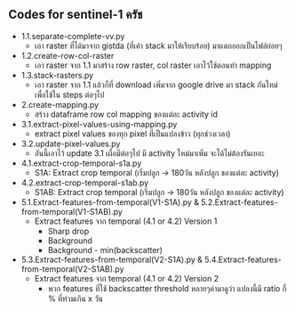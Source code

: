 ## Codes for sentinel-1 ครัช

- 1.1.separate-complete-vv.py
    - เอา raster ที่ได้มาจาก gistda (ที่เค้า stack มาให้เรียบร้อย) มาแตกออกเป็นไฟล์ย่อยๆ
- 1.2.create-row-col-raster
    - เอา raster จาก 1.1 มาสร้าง row raster, col raster เอาไว้ใช้ตอนทำ mapping
- 1.3.stack-rasters.py
    - เอา raster จาก 1.1 แล้วก็ที่ download เพิ่มจาก google drive มา stack กันใหม่ เพื่อใช้ใน steps ต่อๆไป
- 2.create-mapping.py
    - สร้าง dataframe row col mapping ของแต่ละ activity id
- 3.1.extract-pixel-values-using-mapping.py
    - extract pixel values ของทุก pixel ที่เป็นแปลงข้าว (ทุกช่วงเวลา)
- 3.2.update-pixel-values.py
    - อันนี้เอาไว้ update 3.1 เผื่อมีต่อๆไป มี activity ใหม่มาเพิ่ม จะได้ไม่ต้องรันเยอะ
- 4.1.extract-crop-temporal-s1a.py
    - S1A: Extract crop temporal (เริ่มปลูก -> 180วัน หลังปลูก ของแต่ละ activity)
- 4.2.extract-crop-temporal-s1ab.py
    - S1AB: Extract crop temporal (เริ่มปลูก -> 180วัน หลังปลูก ของแต่ละ activity)
- 5.1.Extract-features-from-temporal(V1-S1A).py & 5.2.Extract-features-from-temporal(V1-S1AB).py
    - Extract features จาก temporal (4.1 or 4.2) Version 1
        - Sharp drop
        - Background 
        - Background - min(backscatter)
- 5.3.Extract-features-from-temporal(V2-S1A).py & 5.4.Extract-features-from-temporal(V2-S1AB).py
    - Extract features จาก temporal (4.1 or 4.2) Version 2
        - พวก features ที่ใช้ backscatter threshold หลายๆค่ามาดูว่า แปลงนี้มี ratio กี่ % ที่ท่วมเกิน x วัน